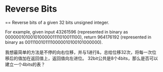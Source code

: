# Reverse Bits
==
Reverse bits of a given 32 bits unsigned integer.

For example, given input 43261596 (represented in binary as
00000010100101000001111010011100), return 964176192 (represented in binary as 00111001011110000010100101000000).

我想最简单的方法是不停的向右位移，并与1进行&，总给位移32次，将每一次位移后的值加在返回值上，返回值向左进位。
32bit公共是8个4bits，那么是否可以建立一个4bits的表？